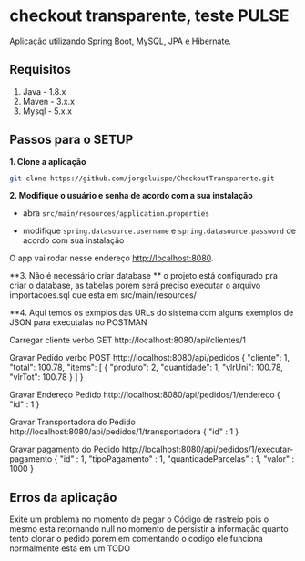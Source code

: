 # checkout transparente, teste PULSE

Aplicação utilizando Spring Boot, MySQL, JPA e Hibernate.

## Requisitos

1. Java - 1.8.x
2. Maven - 3.x.x
3. Mysql - 5.x.x

## Passos para o SETUP

**1. Clone a aplicação**

```bash
git clone https://github.com/jorgeluispe/CheckoutTransparente.git
```


**2. Modifique o usuário e senha de acordo com a sua instalação**

+ abra `src/main/resources/application.properties`

+ modifique `spring.datasource.username` e `spring.datasource.password` de acordo com sua instalação


O app vai rodar nesse endereço <http://localhost:8080>.

**3. Não é necessário criar database **
o projeto está configurado pra criar o database, as tabelas porem será preciso executar o arquivo importacoes.sql que esta em src/main/resources/

**4. Aqui temos os exmplos das URLs do sistema com alguns exemplos de JSON para executalas no POSTMAN

Carregar cliente
verbo GET
http://localhost:8080/api/clientes/1


Gravar Pedido
verbo POST
http://localhost:8080/api/pedidos
{
"cliente": 1,
    "total": 100.78,
    "items": [
        {
            "produto": 2,
            "quantidade": 1,
            "vlrUni": 100.78,
            "vlrTot": 100.78
        }
    ]
}

Gravar Endereço Pedido
http://localhost:8080/api/pedidos/1/endereco
{
    "id" : 1
}

Gravar Transportadora do Pedido
http://localhost:8080/api/pedidos/1/transportadora
{
    "id" : 1
}

Gravar pagamento do Pedido
http://localhost:8080/api/pedidos/1/executar-pagamento
{
    "id" : 1,
    "tipoPagamento" : 1, 
    "quantidadeParcelas" : 1, 
    "valor" : 1000
}

## Erros da aplicação
Exite um problema no momento de pegar o Código de rastreio pois o mesmo esta retornando null no momento de persistir a informação quanto tento clonar o pedido porem em comentando o codigo ele funciona normalmente esta em um TODO
